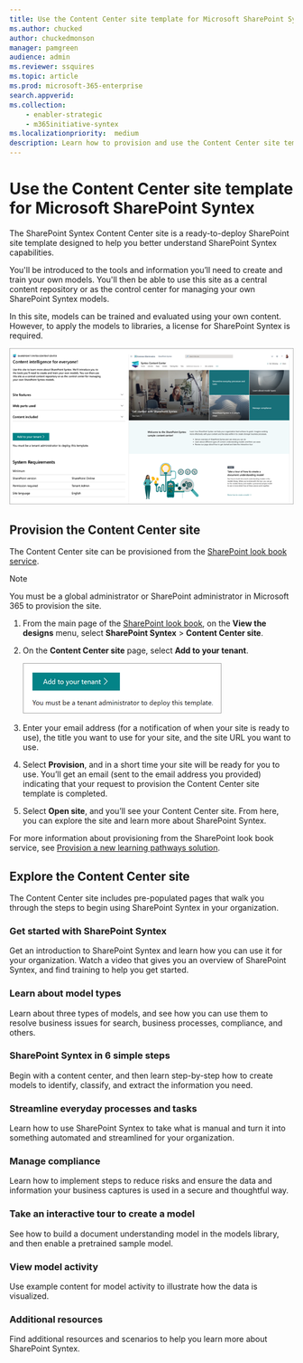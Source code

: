 ```yaml
---
title: Use the Content Center site template for Microsoft SharePoint Syntex
ms.author: chucked
author: chuckedmonson
manager: pamgreen
audience: admin
ms.reviewer: ssquires
ms.topic: article
ms.prod: microsoft-365-enterprise
search.appverid: 
ms.collection: 
    - enabler-strategic
    - m365initiative-syntex
ms.localizationpriority:  medium
description: Learn how to provision and use the Content Center site template in Microsoft SharePoint Syntex.
---
```


# Use the Content Center site template for Microsoft SharePoint Syntex

The SharePoint Syntex Content Center site is a ready-to-deploy SharePoint site template designed to help you better understand SharePoint Syntex capabilities.

You'll be introduced to the tools and information you’ll need to create and train your own models. You'll then be able to use this site as a central content repository or as the control center for managing your own SharePoint Syntex models.
  
In this site, models can be trained and evaluated using your own content. However, to apply the models to libraries, a license for SharePoint Syntex is required.  

![Screenshot of the Content Center site template provisioning page.](../media/content-understanding/content-center-site-provisioning-page.png)

## Provision the Content Center site

The Content Center site can be provisioned from the [SharePoint look book service](https://lookbook.microsoft.com/).

> [!NOTE]
> You must be a global administrator or SharePoint administrator in Microsoft 365 to provision the site.

1. From the main page of the [SharePoint look book](https://lookbook.microsoft.com/), on the **View the designs** menu, select **SharePoint Syntex** > **Content Center site**.

2. On the **Content Center site** page, select **Add to your tenant**.

    ![Screenshot of the Add to your tenant button on the Content Center site template provisioning page.](../media/content-understanding/content-center-site-add-to-your-tenant.png)

3. Enter your email address (for a notification of when your site is ready to use), the title you want to use for your site, and the site URL you want to use. 

4. Select **Provision**, and in a short time your site will be ready for you to use. You’ll get an email (sent to the email address you provided) indicating that your request to provision the Content Center site template is completed.

5. Select **Open site**, and you’ll see your Content Center site. From here, you can explore the site and learn more about SharePoint Syntex. 

For more information about provisioning from the SharePoint look book service, see [Provision a new learning pathways solution](https://docs.microsoft.com/en-us/office365/customlearning/custom_provision).

## Explore the Content Center site

The Content Center site includes pre-populated pages that walk you through the steps to begin using SharePoint Syntex in your organization. 

### Get started with SharePoint Syntex

Get an introduction to SharePoint Syntex and learn how you can use it for your organization. Watch a video that gives you an overview of SharePoint Syntex, and find training to help you get started.

### Learn about model types

Learn about three types of models, and see how you can use them to resolve business issues for search, business processes, compliance, and others.

### SharePoint Syntex in 6 simple steps

Begin with a content center, and then learn step-by-step how to create models to identify, classify, and extract the information you need.

### Streamline everyday processes and tasks

Learn how to use SharePoint Syntex to take what is manual and turn it into something automated and streamlined for your organization.

### Manage compliance

Learn how to implement steps to reduce risks and ensure the data and information your business captures is used in a secure and thoughtful way.

### Take an interactive tour to create a model

See how to build a document understanding model in the models library, and then enable a pretrained sample model.

### View model activity

Use example content for model activity to illustrate how the data is visualized. 

### Additional resources

Find additional resources and scenarios to help you learn more about SharePoint Syntex.


